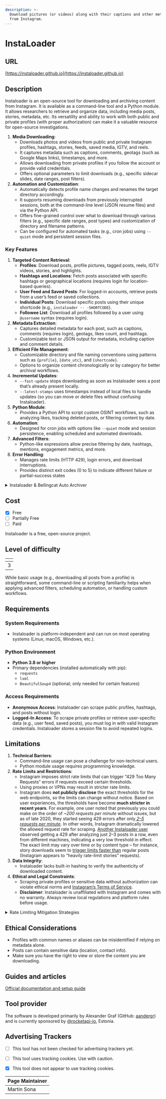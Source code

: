 ```yaml
---
description: >-
  Download pictures (or videos) along with their captions and other metadata
  from Instagram.
---
```


# InstaLoader

## URL

[https://instaloader.github.io](https://instaloader.github.io)

## Description

Instaloader is an open-source tool for downloading and archiving content from Instagram. It is available as a command-line tool and a Python module. It allows researchers to retrieve and organize data, including media posts, stories, metadata, etc. Its versatility and ability to work with both public and private profiles (with proper authorization) can make it a valuable resource for open-source investigations.

1. **Media Downloading**:
   * Downloads photos and videos from public and private Instagram profiles, hashtags, stories, feeds, saved media, IGTV, and reels.
   * It captures metadata such as captions, comments, geotags (such as Google Maps links), timestamps, and more.
   * Allows downloading from private profiles if you follow the account or provide valid credentials.
   * Offers optional parameters to limit downloads (e.g., specific sidecar slides, date ranges, post filters).
2. **Automation and Customization**:
   * Automatically detects profile name changes and renames the target directory accordingly.
   * It supports resuming downloads from previously interrupted sessions, both at the command-line level (JSON resume files) and via the Python API.
   * Offers fine-grained control over what to download through various filters (e.g., specific date ranges, post types) and customization of directory and filename patterns.
   * Can be configured for automated tasks (e.g., cron jobs) using `--quiet` mode and persistent session files.

### Key Features

1. **Targeted Content Retrieval**:
   * **Profiles**: Download posts, profile pictures, tagged posts, reels, IGTV videos, stories, and highlights.
   * **Hashtags and Locations**: Fetch posts associated with specific hashtags or geographical locations (requires login for location-based queries).
   * **User Feed and Saved Posts**: For logged-in accounts, retrieve posts from a user’s feed or saved collections.
   * **Individual Posts**: Download specific posts using their unique shortcode (e.g., `instaloader -- -SHORTCODE`).
   * **Followee List**: Download all profiles followed by a user using `@username` syntax (requires login).
2. **Metadata Extraction**:
   * Captures detailed metadata for each post, such as captions, comments (requires login), geotags, likes count, and hashtags.
   * Customizable text or JSON output for metadata, including caption and comment details.
3. **Efficient File Management**:
   * Customizable directory and file naming conventions using patterns such as `{profile}`, `{date_utc}`, and `{shortcode}`.
   * Options to organize content chronologically or by category for better archival workflows.
4. **Incremental Updates**:
   * `--fast-update` stops downloading as soon as Instaloader sees a post that’s already present locally.
   * `--latest-stamps` uses timestamps instead of local files to handle updates (so you can move or delete files without confusing Instaloader).
5. **Python Module**:
   * Provides a Python API to script custom OSINT workflows, such as analyzing likes, tracking deleted posts, or filtering content by date.
6. **Automation**:
   * Designed for cron jobs with options like `--quiet` mode and session persistence, enabling scheduled and automated downloads.
7. **Advanced Filters**:
   * Python-like expressions allow precise filtering by date, hashtags, mentions, engagement metrics, and more.
8. **Error Handling**:
   * Manages rate limits (HTTP 429), login errors, and download interruptions.
   * Provides distinct exit codes (0 to 5) to indicate different failure or partial-success states

<details>

<summary>Instaloader &#x26; Bellingcat Auto Archiver</summary>

**`When you're working with the`** [**`Bellingcat Auto Archiver`**](https://bellingcat.gitbook.io/toolkit/more/all-tools/auto-archiver)**`, you may be asked to provide instaloader.session`**

**`instaloader.session`** is a file created by the Instaloader tool (which Auto Archiver uses under the hood for Instagram content). It is a small data file that stores your **login session** (including cookies) for Instagram so that you don’t have to log in every time you run Instaloader or the Auto Archiver.

1. **Why It Exists**
   * Instagram requires users to log in for certain types of data access (especially if you need to see private or protected content). When you enter your username and password in Instaloader for the first time, the tool authenticates with Instagram and fetches a session token (a cookie).
   * Instaloader then **saves** that session token locally to a file called `instaloader.session`.
2. **How It Is Created**
   * The **first time** you run Instaloader (or Auto Archiver with the `instagram_archiver` step enabled) and attempt to archive from a private Instagram account or any content that requires login; Instaloader will prompt you for Instagram credentials.
   * After successful login, a file named `instaloader.session` appears in the working directory (or wherever the tool is configured to store session data).
3. **What’s Inside**
   * Internally, it contains **cookies** that represent your authenticated session on Instagram. These cookies let Instaloader reuse your login, so you don’t have to type your username and password on each run.
   * It also ensures Instagram recognizes you in the same way as if you logged in via your browser.
4. **Where to Store It**
   * For **Auto Archiver**, best practice is to place `instaloader.session` (once generated) in your `secrets/` folder. That way, the Docker container or local script knows where to find your session, and you’re not repeatedly asked for credentials.
   * Remember to keep this file **private** and avoid committing it to version control (e.g., GitHub). Anyone with access to it could theoretically use your Instagram session.
5. **Expiration & Re-authentication**
   * Sometimes, Instagram invalidates session cookies (e.g., for security or if you change your password). If that happens, Instaloader may prompt you to log in again and create a **new** `instaloader.session` file.
   * If you notice Instagram's archiving stops working, you might need to delete the old session file and let Instaloader recreate it with fresh credentials.
6. **Security Considerations**
   * Treat `instaloader.session` as if it’s your actual Instagram login. Anyone who obtains a valid session file might have the same access to your account.
   * Use a dedicated Instagram account for archiving whenever possible (instead of a personal one), and store that account’s session file in a secure place.

</details>



## Cost

* [x] Free
* [ ] Partially Free
* [ ] Paid

Instaloader is a free, open-source project.&#x20;

## Level of difficulty

<table><thead><tr><th data-type="rating" data-max="5"></th></tr></thead><tbody><tr><td>3</td></tr></tbody></table>

While basic usage (e.g., downloading all posts from a profile) is straightforward, some command-line or scripting familiarity helps when applying advanced filters, scheduling automation, or handling custom workflows.

## Requirements

### **System Requirements**

* Instaloader is platform-independent and can run on most operating systems (Linux, macOS, Windows, etc.).

### **Python Environment**

* **Python 3.8 or higher**
* Primary dependencies (installed automatically with pip):
  * `requests`
  * `lxml`
  * `BeautifulSoup4` (optional; only needed for certain features)

### **Access Requirements**

* **Anonymous Access**: Instaloader can scrape public profiles, hashtags, and posts without login.
* **Logged-In Access**: To scrape private profiles or retrieve user-specific data (e.g., user feed, saved posts), you must log in with valid Instagram credentials. Instaloader stores a session file to avoid repeated logins.

## Limitations

1. **Technical Barriers**:
   * Command-line usage can pose a challenge for non-technical users.
   * Python module usage requires programming knowledge.
2. **Rate Limits and Restrictions**:
   * Instagram imposes strict rate limits that can trigger “429 Too Many Requests” errors if requests exceed certain thresholds.
   * Using proxies or VPNs may result in stricter rate limits.
   * Instagram does **not publicly disclose** the exact thresholds for the web endpoints, so the limits can change without notice. Based on user experiences, the thresholds have become **much stricter in recent years**. For example, one user noted that previously you could make on the order of _\~200 requests per minute_ without issues, but as of late 2020, they started seeing 429 errors after only[ _2–5 requests per minute_](https://stackoverflow.com/questions/65002504/would-it-be-possible-to-use-ip-rotation-to-avoid-the-exception-toomanyrequestsex)​. In other words, Instagram dramatically lowered the allowed request rate for scraping. [Another Instaloader user](https://stackoverflow.com/questions/65067929/instagram-responded-with-http-error-429-too-many-requests) observed getting a 429 after analyzing just 2–3 posts in a row, even from different machines, indicating a very low threshold in effect​. The exact limit may vary over time or by content type – for instance, story downloads seem to [trigger limits faster than](https://github.com/instaloader/instaloader/issues/1711) regular posts (Instagram appears to “heavily rate-limit stories” requests).
3. **Data Integrity**:
   * Instaloader lacks built-in hashing to verify the authenticity of downloaded content.
4. **Ethical and Legal Constraints**:
   * Scraping private profiles or sensitive data without authorization can violate ethical norms and [Instagram’s Terms of Service](https://help.instagram.com/termsofuse).
   * **Disclaimer**: Instaloader is unaffiliated with Instagram and comes with no warranty. Always review local regulations and platform rules before usage.

<details>

<summary>Rate Limiting Mitigation Strategies</summary>

If you encounter 429 errors or want to avoid them, consider these practices:

* **Stay Logged In:** Always use `--login` with Instaloader so that you leverage a logged-in session (and reuse a session file). This not only grants access to more content but [may raise the rate limit ceiling](https://instaloader.github.io/troubleshooting.html) compared to anonymous use​. The Instaloader team advises [keeping the session file to avoid re-login](https://instaloader.github.io/troubleshooting.html) each run which prevents frequent login attempts that could trigger Instagram’s security checks.
* **Do Not Parallelize or Re-run Quickly:** [Run a single instance of Instaloader at a time](https://stackoverflow.com/questions/65067929/instagram-responded-with-http-error-429-too-many-requests) and avoid launching multiple scrapes in parallel​. Also, avoid scheduling runs back-to-back without sufficient delay. Give some breathing room between Instaloader runs (or between different scraping scripts) so that Instagram’s counters can reset. For example, if you update a profile archive, you might schedule it hourly or daily, not every minute.
* **Limit Request Frequency:** Instaloader already inserts delays between requests, but if you still hit 429s, you may need to slow down further. You can insert additional **sleep/delay** in your scraping logic or use a custom `RateController`. One user found success by **randomizing delays** between actions: e.g., waiting 10–30 seconds between different profiles or hashtag scrapes, 1–3 seconds between individual post downloads, and 3–10 seconds between story fetches​. These pauses mimic human browsing patterns and can help avoid tripping the automated limits.
* **Use `--fast-update` or Smaller Batches:** If you are downloading a very large number of items (e.g. stories from hundreds of profiles, or thousands of posts), consider breaking the job into smaller chunks. The `--fast-update` option can help by stopping when you reach media that’s already downloaded, [reducing total requests on repeated runs](https://instaloader.github.io/cli-options.html). You can also specify `--count` to limit how many posts or items to fetch in one go​. Fetching in batches spread over time will be gentler on the rate limit.
* **Rotate User Agents:** Instagram might flag automated clients partly by their HTTP User-Agent string. Instaloader by default uses its own UA, but you can override it. Some developers suggest [using a common browser User-Agent](https://stackoverflow.com/questions/65002504/would-it-be-possible-to-use-ip-rotation-to-avoid-the-exception-toomanyrequestsex) so the requests look more like normal web traffic​. In code, you can initialize Instaloader with a custom `user_agent`. For multiple runs, rotating through a list of user-agent strings for each session[ may slightly reduce the chance of detection](https://stackoverflow.com/questions/65002504/would-it-be-possible-to-use-ip-rotation-to-avoid-the-exception-toomanyrequestsex)​. _(Note: This is not foolproof, but may help at the margins.)_
* **Avoid Obvious Scraping Patterns:** Try not to scrape the same data repeatedly in a short period of time. For example, do not repeatedly download the same profile or hashtag in rapid succession. Likewise, if you are scraping stories, be aware that grabbing many stories in quick succession is a known trigger​. [Spreading out story downloads](https://github.com/instaloader/instaloader/issues/1711) (or limiting the number of story feeds you scrape per hour) can help.
* **Handle 429 Gracefully:** If you do get a 429 error during a script or cron job, the best course is to **stop making requests and wait**. Let Instaloader’s back-off mechanism pause the execution. If you’re running a custom script and catch a `TooManyRequestsException`, implement a wait (e.g. sleep for 10-15 minutes or longer) before retrying. [Do not aggressively retry failed requests](https://github.com/instaloader/instaloader/issues/834) or you risk extending the ban​.
* **IP and Account Rotation (last resort):** In extreme cases, if one IP address is consistently getting blocked, you might try switching to another network/IP or using a proxy with a different IP. This can bypass an IP-based throttle, but use caution: Instagram might detect account sharing or unusual IP changes. If you have multiple Instagram accounts, you could distribute your queries among them (log in with different accounts for different tasks) to stay under per-account limits. Only do this with accounts you control, and **never** on accounts you don’t have permission to use.

Ultimately, [**there is no way to completely “bypass” Instagram’s rate limits**](https://stackoverflow.com/questions/65002504/would-it-be-possible-to-use-ip-rotation-to-avoid-the-exception-toomanyrequestsex) – you must work within them​. The key is to slow down and behave more like a normal user. If you hit a limit, patience is the only guaranteed solution (wait until the block lifts). Trying to outsmart Instagram’s anti-scraping measures (with rapid IP rotations, etc.) often only works briefly, if at all, and can risk longer-term bans.

</details>

## Ethical Considerations

* Profiles with common names or aliases can be misidentified if relying on metadata alone.
* Posts can contain sensitive data (location, contact info).
* Make sure you have the right to view or store the content you are downloading.

## Guides and articles

[Official documentation and setup guide](https://instaloader.github.io/)

## Tool provider

The software is developed primarily by Alexander Graf (GitHub: [aandergr](https://github.com/aandergr)) and is currently sponsored by [@rocketapi-io](https://rocketapi.io), Estonia.

## Advertising Trackers

* [ ] This tool has not been checked for advertising trackers yet.
* [ ] This tool uses tracking cookies. Use with caution.
* [x] This tool does not appear to use tracking cookies.



| Page Maintainer |
| --------------- |
| Martin Sona     |
